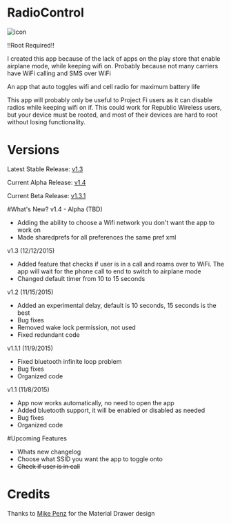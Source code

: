 # RadioControl
![icon](https://nikhilp.org/images/ic_launcher.png)

!!Root Required!!

I created this app because of the lack of apps on the play store that enable airplane mode, while keeping wifi on. Probably because not many carriers have WiFi calling and SMS over WiFi

An app that auto toggles wifi and cell radio for maximum battery life

This app will probably only be useful to Project Fi users as it can disable radios while keeping wifi on if.
This could work for Republic Wireless users, but your device must be rooted, and most of their devices are hard to root without losing functionality.

# Versions

Latest Stable Release: [v1.3](https://github.com/indianpoptart/RadioControl/releases/latest)

Current Alpha Release: [v1.4](https://github.com/indianpoptart/RadioControl/releases/tag/v1.4-alpha1)

Current Beta Release: [v1.3.1](https://github.com/indianpoptart/RadioControl/releases/tag/v1.3.1-beta1)


#What's New?
v1.4 - Alpha (TBD)
- Adding the ability to choose a Wifi network you don't want the app to
work on
- Made sharedprefs for all preferences the same pref xml

v1.3 (12/12/2015)
- Added feature that checks if user is in a call and roams over to WiFi. The app will wait for the phone call to end to switch to airplane mode
- Changed default timer from 10 to 15 seconds

v1.2 (11/15/2015)
- Added an experimental delay, default is 10 seconds, 15 seconds is the best
- Bug fixes
- Removed wake lock permission, not used
- Fixed redundant code

v1.1.1 (11/9/2015)
- Fixed bluetooth infinite loop problem
- Bug fixes
- Organized code

v1.1 (11/8/2015)
- App now works automatically, no need to open the app
- Added bluetooth support, it will be enabled or disabled as needed
- Bug fixes
- Organized code

#Upcoming Features
- Whats new changelog
- Choose what SSID you want the app to toggle onto
- ~~Check if user is in call~~

# Credits
Thanks to [Mike Penz](https://github.com/mikepenz) for the Material Drawer design

